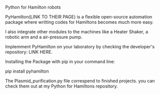 Python for Hamilton robots


PyHamilton(LINK TO THEIR PAGE) is a flexible open-source automation package where writting codes for Hamiltons becomes much more easy. 

I also integrate other modules to the machines like a Heater Shaker, a robotic arm and a air-pressure pump.

Implemment PyHamilton on your laboratory by checking the developer's repository: LINK HERE.

Installing the Package with pip in your command line:

pip install pyhamilton

The Plasmid_purification.py file correspend to finished projects. you can check them out at my Python for Hamiltons repository.
